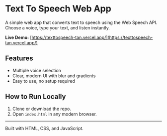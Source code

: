 # Text To Speech Web App

A simple web app that converts text to speech using the Web Speech API.  
Choose a voice, type your text, and listen instantly.

**Live Demo:** [https://texttospeech-tan.vercel.app/](https://texttospeech-tan.vercel.app/)

## Features

- Multiple voice selection  
- Clear, modern UI with blur and gradients  
- Easy to use, no setup required  

## How to Run Locally

1. Clone or download the repo.  
2. Open `index.html` in any modern browser.  

---

Built with HTML, CSS, and JavaScript.

